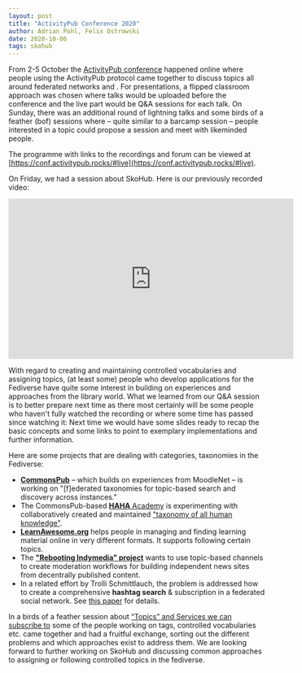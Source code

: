 ```yaml
---
layout: post
title: "ActivityPub Conference 2020"
author: Adrian Pohl, Felix Ostrowski
date: 2020-10-06
tags: skohub
---
```


From 2-5 October the [ActivityPub conference](https://conf.activitypub.rocks/) happened online where people using the ActivityPub protocol came together to discuss topics all around federated networks and . For presentations, a flipped classroom approach was chosen where talks would be uploaded before the conference and the live part would be Q&A sessions for each talk. On Sunday, there was an additional round of lightning talks and some birds of a feather (bof) sessions where  – quite similar to a barcamp session – people interested in a topic could propose a session and meet with likeminded people.

The programme with links to the recordings and forum can be viewed at [https://conf.activitypub.rocks/#live](https://conf.activitypub.rocks/#live).

On Friday, we had a session about SkoHub. Here is our previously recorded video:

<iframe width="560" height="315" sandbox="allow-same-origin allow-scripts allow-popups" src="https://conf.tube/videos/embed/85a7d230-7e75-48fd-b399-d182ddece030" frameborder="0" allowfullscreen></iframe>

With regard to creating and maintaining controlled vocabularies and assigning topics, (at least some) people who develop applications for the Fediverse have quite some interest in building on experiences and approaches from the library world. What we learned from our Q&A session is to better prepare next time as there most certainly will be some people who haven't fully watched the recording or where some time has passed since watching it: Next time we would have some slides ready to recap the basic concepts and some links to point to exemplary implementations and further information.

Here are some projects that are dealing with categories, taxonomies in the Fediverse:

- [**CommonsPub**](https://socialhub.activitypub.rocks/t/commonspub-and-the-quest-for-a-modular-decentralised-app-ecosystem/938) – which builds on experiences from MoodleNet – is working on "[f]ederated taxonomies for topic-based search and discovery across instances."
- The CommonsPub-based [**HAHA** Academy](https://haha.academy/) is experimenting with collaboratively created and maintained ["taxonomy of all human knowledge"](https://haha.academy/#the_knowledge).
- [**LearnAwesome.org**](https://socialhub.activitypub.rocks/t/learnawesome-org-building-a-better-goodreads-with-activitypub/946) helps people in managing and finding learning material online in very different formats. It supports following certain topics.
- The [**"Rebooting Indymedia" project**](https://socialhub.activitypub.rocks/t/the-reboot-of-the-indymedia-project/942) wants to use topic-based channels to create moderation workflows for building independent news sites from decentrally published content.
- In a related effort by Trolli Schmittlauch, the problem is addressed how to create a comprehensive **hashtag search** & subscription in a federated social network. See [this paper](https://git.orlives.de/schmittlauch/paper_hashtag_federation/src/branch/master/paper_hashtag_federation.pdf) for details.

In a birds of a feather session about [“Topics” and Services we can subscribe to](https://socialhub.activitypub.rocks/t/topics-and-services-we-can-subscribe-to/995) some of the people working on tags, controlled vocabularies etc. came together and had a fruitful exchange, sorting out the different problems and which approaches exist to address them. We are looking forward to further working on SkoHub and discussing common approaches to assigning or following controlled topics in the fediverse.